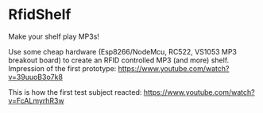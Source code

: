 # RfidShelf
Make your shelf play MP3s!

Use some cheap hardware (Esp8266/NodeMcu, RC522, VS1053 MP3 breakout board) to create an RFID controlled MP3 (and more) shelf. Impression of the first prototype: https://www.youtube.com/watch?v=39uuoB3o7k8

This is how the first test subject reacted: https://www.youtube.com/watch?v=FcALmyrhR3w
